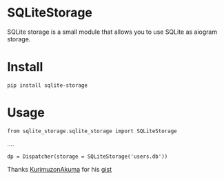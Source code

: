 # SQLiteStorage
SQLite storage is a small module that allows you to use SQLite as aiogram storage.

# Install
```pip install sqlite-storage```

# Usage
```from sqlite_storage.sqlite_storage import SQLiteStorage```

....

```dp = Dispatcher(storage = SQLiteStorage('users.db'))```


Thanks [KurimuzonAkuma](https://github.com/KurimuzonAkuma) for his [gist](https://gist.github.com/KurimuzonAkuma/683eec4d62e111578a42608d4485fc27)
